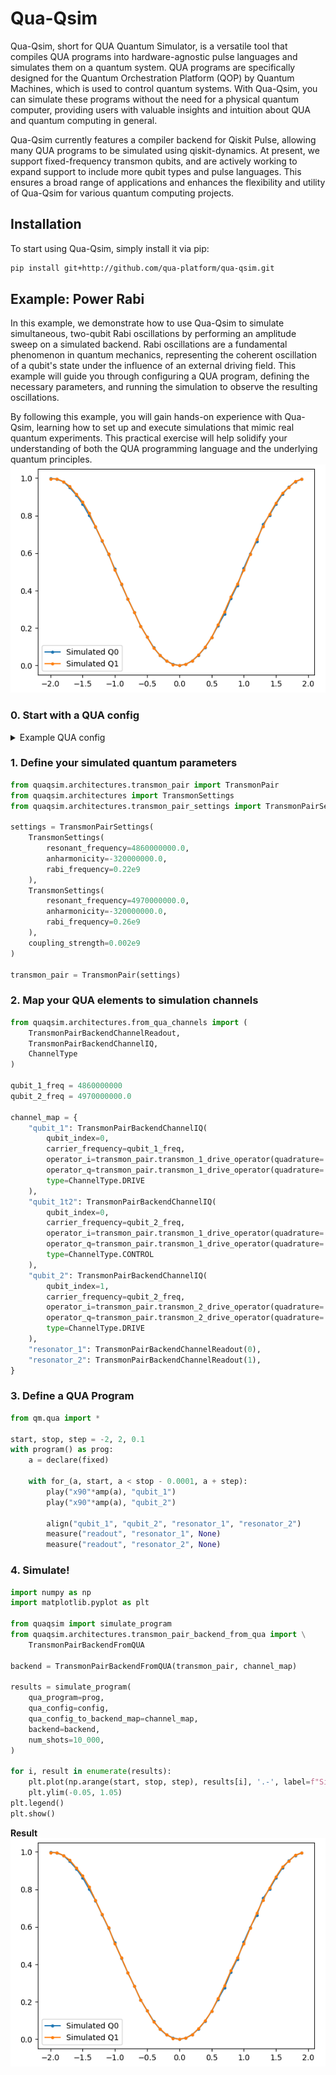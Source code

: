 # Qua-Qsim
Qua-Qsim, short for QUA Quantum Simulator, is a versatile tool that compiles QUA programs into hardware-agnostic pulse languages and simulates them on a quantum system. QUA programs are specifically designed for the Quantum Orchestration Platform (QOP) by Quantum Machines, which is used to control quantum systems.
With Qua-Qsim, you can simulate these programs without the need for a physical quantum computer, providing users with valuable insights and intuition about QUA and quantum computing in general.

Qua-Qsim currently features a compiler backend for Qiskit Pulse, allowing many QUA programs to be simulated using qiskit-dynamics. At present, we support fixed-frequency transmon qubits, and are actively working to expand support to include more qubit types and pulse languages. This ensures a broad range of applications and enhances the flexibility and utility of Qua-Qsim for various quantum computing projects.


## Installation
To start using Qua-Qsim, simply install it via pip:
```sh
pip install git+http://github.com/qua-platform/qua-qsim.git
```

## Example: Power Rabi
In this example, we demonstrate how to use Qua-Qsim to simulate simultaneous, two-qubit Rabi oscillations by performing an amplitude sweep on a simulated backend. Rabi oscillations are a fundamental phenomenon in quantum mechanics, representing the coherent oscillation of a qubit's state under the influence of an external driving field. This example will guide you through configuring a QUA program, defining the necessary parameters, and running the simulation to observe the resulting oscillations.

By following this example, you will gain hands-on experience with Qua-Qsim, learning how to set up and execute simulations that mimic real quantum experiments. This practical exercise will help solidify your understanding of both the QUA programming language and the underlying quantum principles.
![](img/rabi_example.png)

### 0. Start with a QUA config
<details> 
  <summary>Example QUA config</summary>

```python

from qualang_tools.units import unit
u = unit(coerce_to_integer=True)

x90_q1_amp = 0.08
x90_q2_amp = 0.068

x90_len = 260 // 4

qubit_1_IF = 50 * u.MHz
qubit_1_LO = 4860000000 - qubit_1_IF

qubit_2_IF = 60 * u.MHz
qubit_2_LO = 4970000000 - qubit_2_IF

resonator_1_LO = 5.5 * u.GHz
resonator_1_IF = 60 * u.MHz

resonator_2_LO = 5.5 * u.GHz
resonator_2_IF = 60 * u.MHz

readout_len = 5000
readout_amp = 0.2

time_of_flight = 24

config = {
    "version": 1,
    "controllers": {
        "con1": {
            "analog_outputs": {
                1: {"offset": 0.0},  # I resonator 1
                2: {"offset": 0.0},  # Q resonator 1
                3: {"offset": 0.0},  # I resonator 2
                4: {"offset": 0.0},  # Q resonator 2
                5: {"offset": 0.0},  # I qubit 1
                6: {"offset": 0.0},  # Q qubit 1
                7: {"offset": 0.0},  # I qubit 2
                8: {"offset": 0.0},  # Q qubit 2
            },
            "digital_outputs": {},
            "analog_inputs": {
                1: {"offset": 0.0, "gain_db": 0},  # I from down-conversion
                2: {"offset": 0.0, "gain_db": 0},  # Q from down-conversion
            },
        },
    },
    "elements": {
        "qubit_1": {
            "RF_inputs": {"port": ("octave1", 3)},
            "intermediate_frequency": qubit_1_IF,
            "operations": {
                "x90": "x90_q1_pulse",
                "y90": "y90_q1_pulse",
            },
        },
        "qubit_1t2": {
            "RF_inputs": {"port": ("octave1", 3)},
            "intermediate_frequency": qubit_2_IF,
            "operations": {
                "x90": "x90_pulse",
            },
        },
        "qubit_2": {
            "RF_inputs": {"port": ("octave1", 4)},
            "intermediate_frequency": qubit_2_IF,
            "operations": {
                "x90": "x90_q2_pulse",
            },
        },
        "resonator_1": {
            "RF_inputs": {"port": ("octave1", 1)},
            "RF_outputs": {"port": ("octave1", 1)},
            "intermediate_frequency": resonator_1_IF,
            "operations": {
                "readout": "readout_pulse",
            },
            "time_of_flight": time_of_flight,
            "smearing": 0,
        },
        "resonator_2": {
            "RF_inputs": {"port": ("octave1", 2)},
            "RF_outputs": {"port": ("octave1", 1)},
            "intermediate_frequency": resonator_2_IF,
            "operations": {
                "readout": "readout_pulse",
            },
            "time_of_flight": time_of_flight,
            "smearing": 0,
        },
    },
    "octaves": {
        "octave1": {
            "RF_outputs": {
                1: {
                    "LO_frequency": resonator_1_LO,
                    "LO_source": "internal",
                    "output_mode": "always_on",
                    "gain": 0,
                },
                2: {
                    "LO_frequency": resonator_2_LO,
                    "LO_source": "internal",
                    "output_mode": "always_on",
                    "gain": 0,
                },
                3: {
                    "LO_frequency": qubit_1_LO,
                    "LO_source": "internal",
                    "output_mode": "always_on",
                    "gain": 0,
                },
                4: {
                    "LO_frequency": qubit_2_LO,
                    "LO_source": "internal",
                    "output_mode": "always_on",
                    "gain": 0,
                },
            },
            "RF_inputs": {
                1: {
                    "LO_frequency": resonator_1_LO,
                    "LO_source": "internal",
                },
            },
            "connectivity": "con1",
        }
    },
    "pulses": {
        "x90_q1_pulse": {
            "operation": "control",
            "length": x90_len,
            "waveforms": {
                "I": "x90_q1_I_wf",
                "Q": "x90_q1_Q_wf",
            },
        },
        "y90_q1_pulse": {
            "operation": "control",
            "length": x90_len,
            "waveforms": {
                "I": "y90_q1_I_wf",
                "Q": "y90_q1_Q_wf",
            },
        },
        "x90_q2_pulse": {
            "operation": "control",
            "length": x90_len,
            "waveforms": {
                "I": "x90_q2_I_wf",
                "Q": "x90_q2_Q_wf",
            },
        },
        "y90_q2_pulse": {
            "operation": "control",
            "length": x90_len,
            "waveforms": {
                "I": "y90_q2_I_wf",
                "Q": "y90_q2_Q_wf",
            },
        },
        "readout_pulse": {
            "operation": "measurement",
            "length": readout_len,
            "waveforms": {
                "I": "readout_wf",
                "Q": "zero_wf",
            },
            "integration_weights": {
                "cos": "cosine_weights",
                "sin": "sine_weights",
                "minus_sin": "minus_sine_weights",
            },
            "digital_marker": "ON",
        },
    },
    "waveforms": {
        "zero_wf": {"type": "constant", "sample": 0.0},
        # q1
        "x90_q1_I_wf": {"type": "constant", "sample": x90_q1_amp},
        "x90_q1_Q_wf": {"type": "constant", "sample": 0.},
        "y90_q1_I_wf": {"type": "constant", "sample": 0.},
        "y90_q1_Q_wf": {"type": "constant", "sample": x90_q1_amp},
        # q2
        "x90_q2_I_wf": {"type": "constant", "sample": x90_q2_amp},
        "x90_q2_Q_wf": {"type": "constant", "sample": 0.},
        "y90_q2_I_wf": {"type": "constant", "sample": 0.},
        "y90_q2_Q_wf": {"type": "constant", "sample": x90_q2_amp},
        "readout_wf": {"type": "constant", "sample": readout_amp},
    },
    "digital_waveforms": {
        "ON": {"samples": [(1, 0)]},
    },
}


```
</details>

### 1. Define your simulated quantum parameters
```python
from quaqsim.architectures.transmon_pair import TransmonPair
from quaqsim.architectures import TransmonSettings
from quaqsim.architectures.transmon_pair_settings import TransmonPairSettings

settings = TransmonPairSettings(
    TransmonSettings(
        resonant_frequency=4860000000.0,
        anharmonicity=-320000000.0,
        rabi_frequency=0.22e9
    ),
    TransmonSettings(
        resonant_frequency=4970000000.0,
        anharmonicity=-320000000.0,
        rabi_frequency=0.26e9
    ),
    coupling_strength=0.002e9
)

transmon_pair = TransmonPair(settings)
```


### 2. Map your QUA elements to simulation channels
```python
from quaqsim.architectures.from_qua_channels import (
    TransmonPairBackendChannelReadout,
    TransmonPairBackendChannelIQ, 
    ChannelType
)

qubit_1_freq = 4860000000
qubit_2_freq = 4970000000.0

channel_map = {
    "qubit_1": TransmonPairBackendChannelIQ(
        qubit_index=0,
        carrier_frequency=qubit_1_freq,
        operator_i=transmon_pair.transmon_1_drive_operator(quadrature='I'),
        operator_q=transmon_pair.transmon_1_drive_operator(quadrature='Q'),
        type=ChannelType.DRIVE
    ),
    "qubit_1t2": TransmonPairBackendChannelIQ(
        qubit_index=0,
        carrier_frequency=qubit_2_freq,
        operator_i=transmon_pair.transmon_1_drive_operator(quadrature='I'),
        operator_q=transmon_pair.transmon_1_drive_operator(quadrature='Q'),
        type=ChannelType.CONTROL
    ),
    "qubit_2": TransmonPairBackendChannelIQ(
        qubit_index=1,
        carrier_frequency=qubit_2_freq,
        operator_i=transmon_pair.transmon_2_drive_operator(quadrature='I'),
        operator_q=transmon_pair.transmon_2_drive_operator(quadrature='Q'),
        type=ChannelType.DRIVE
    ),
    "resonator_1": TransmonPairBackendChannelReadout(0),
    "resonator_2": TransmonPairBackendChannelReadout(1),
}
```

### 3. Define a QUA Program
```python
from qm.qua import *

start, stop, step = -2, 2, 0.1
with program() as prog:
    a = declare(fixed)

    with for_(a, start, a < stop - 0.0001, a + step):
        play("x90"*amp(a), "qubit_1")
        play("x90"*amp(a), "qubit_2")

        align("qubit_1", "qubit_2", "resonator_1", "resonator_2")
        measure("readout", "resonator_1", None)
        measure("readout", "resonator_2", None)

```

### 4. Simulate!
```python
import numpy as np
import matplotlib.pyplot as plt

from quaqsim import simulate_program
from quaqsim.architectures.transmon_pair_backend_from_qua import \
    TransmonPairBackendFromQUA

backend = TransmonPairBackendFromQUA(transmon_pair, channel_map)

results = simulate_program(
    qua_program=prog,
    qua_config=config,
    qua_config_to_backend_map=channel_map,
    backend=backend,
    num_shots=10_000,
)

for i, result in enumerate(results):
    plt.plot(np.arange(start, stop, step), results[i], '.-', label=f"Simulated Q{i}")
    plt.ylim(-0.05, 1.05)
plt.legend()
plt.show()
```

**Result**
![](img/rabi_example.png)